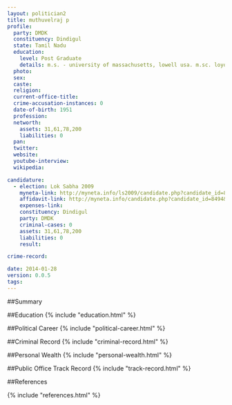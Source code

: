 ```yaml
---
layout: politician2
title: muthuvelraj p
profile: 
  party: DMDK
  constituency: Dindigul
  state: Tamil Nadu
  education: 
    level: Post Graduate
    details: m.s. - university of massachusetts, lowell usa. m.sc. loyola college, b.sc. - hkrh college, uthamapalayam
  photo: 
  sex: 
  caste: 
  religion: 
  current-office-title: 
  crime-accusation-instances: 0
  date-of-birth: 1951
  profession: 
  networth: 
    assets: 31,61,78,200
    liabilities: 0
  pan: 
  twitter: 
  website: 
  youtube-interview: 
  wikipedia: 

candidature: 
  - election: Lok Sabha 2009
    myneta-link: http://myneta.info/ls2009/candidate.php?candidate_id=8494
    affidavit-link: http://myneta.info/candidate.php?candidate_id=8494&scan=original
    expenses-link: 
    constituency: Dindigul 
    party: DMDK
    criminal-cases: 0
    assets: 31,61,78,200
    liabilities: 0
    result:  

crime-record: 

date: 2014-01-28
version: 0.0.5
tags: 
---
```

##Summary


##Education
{% include "education.html" %}


##Political Career
{% include "political-career.html" %}


##Criminal Record
{% include "criminal-record.html" %}


##Personal Wealth
{% include "personal-wealth.html" %}


##Public Office Track Record
{% include "track-record.html" %}


##References


{% include "references.html" %}